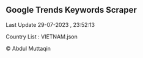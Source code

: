 

## Google Trends Keywords Scraper 
 
Last Update 29-07-2023 , 23:52:13

Country List :
VIETNAM.json



© Abdul Muttaqin 
